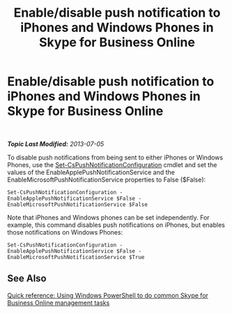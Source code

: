 ﻿---
title: Enable/disable push notification to iPhones and Windows Phones in Skype for Business Online
TOCTitle: Enable/disable push notification to iPhones and Windows Phones
ms:assetid: 64482dcb-6354-4fb5-a2e4-1564b3d0e047
ms:mtpsurl: https://technet.microsoft.com/en-us/library/Dn362792(v=OCS.15)
ms:contentKeyID: 56558808
ms.date: 05/04/2015
mtps_version: v=OCS.15
---

<div data-xmlns="http://www.w3.org/1999/xhtml">

<div class="topic" data-xmlns="http://www.w3.org/1999/xhtml" data-msxsl="urn:schemas-microsoft-com:xslt" data-cs="http://msdn.microsoft.com/en-us/">

<div data-asp="http://msdn2.microsoft.com/asp">

# Enable/disable push notification to iPhones and Windows Phones in Skype for Business Online

</div>

<div id="mainSection">

<div id="mainBody">

<span> </span>

_**Topic Last Modified:** 2013-07-05_

To disable push notifications from being sent to either iPhones or Windows Phones, use the [Set-CsPushNotificationConfiguration](set-cspushnotificationconfiguration.md) cmdlet and set the values of the EnableApplePushNotificationService and the EnableMicrosoftPushNotificationService properties to False ($False):

    Set-CsPushNotificationConfiguration -EnableApplePushNotificationService $False -EnableMicrosoftPushNotificationService $False

Note that iPhones and Windows phones can be set independently. For example, this command disables push notifications on iPhones, but enables those notifications on Windows Phones:

    Set-CsPushNotificationConfiguration -EnableApplePushNotificationService $False -EnableMicrosoftPushNotificationService $True

<div>

## See Also


[Quick reference: Using Windows PowerShell to do common Skype for Business Online management tasks](quick-reference-using-windows-powershell-to-do-common-skype-for-business-online-management-tasks.md)  
  

</div>

</div>

<span> </span>

</div>

</div>

</div>

